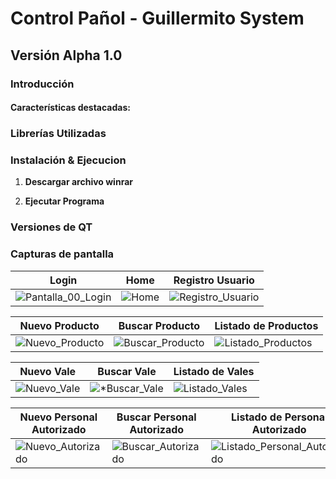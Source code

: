 # Control Pañol - Guillermito System 
## Versión Alpha 1.0

### Introducción
 

#### Características destacadas:
 

 
### Librerías Utilizadas 
 
 

### Instalación & Ejecucion

1. **Descargar archivo winrar**
 

2. **Ejecutar Programa**
   
 

### Versiones de  QT
 

### Capturas de pantalla

| **Login** | **Home** | **Registro Usuario** |
|---|---|---|
| ![Pantalla_00_Login](https://github.com/CarlosOC/ControlPaniol/tree/main/imagenes/Pantalla_00_Login.png) | ![Home](https://github.com/CarlosOC/ControlPaniol/tree/main/imagenes/Pantalla_01_Home.png) | ![Registro_Usuario](https://github.com/CarlosOC/ControlPaniol/tree/main/imagenes/Pantalla_02_NuevoUsuario.png) |

| **Nuevo Producto** | **Buscar Producto** | **Listado de Productos** |
|---|---|---|
| ![Nuevo_Producto](https://github.com/CarlosOC/ControlPaniol/tree/main/imagenes/Pantalla_00_Login.png) | ![Buscar_Producto](https://github.com/CarlosOC/ControlPaniol/tree/main/imagenes/Pantalla_00_Login.png) | ![Listado_Productos](https://github.com/CarlosOC/ControlPaniol/tree/main/imagenes/Pantalla_00_Login.png) |

| **Nuevo Vale** | **Buscar Vale** | **Listado de Vales** |
|---|---|---|
| ![Nuevo_Vale](https://github.com/CarlosOC/ControlPaniol/tree/main/imagenes/Pantalla_00_Login.png) | ![*Buscar_Vale](https://github.com/CarlosOC/ControlPaniol/tree/main/imagenes/Pantalla_00_Login.png) | ![Listado_Vales](https://github.com/CarlosOC/ControlPaniol/tree/main/imagenes/Pantalla_00_Login.png) |

| **Nuevo Personal Autorizado** | **Buscar Personal Autorizado** | **Listado de Personal Autorizado** |
|---|---|---|
| ![Nuevo_Autorizado](https://github.com/CarlosOC/ControlPaniol/tree/main/imagenes/Pantalla_00_Login.png) | ![Buscar_Autorizado](https://github.com/CarlosOC/ControlPaniol/tree/main/imagenes/Pantalla_00_Login.png) | ![Listado_Personal_Autorizado](https://github.com/CarlosOC/ControlPaniol/tree/main/imagenes/Pantalla_00_Login.png) |

